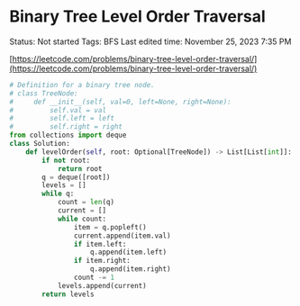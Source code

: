 # Binary Tree Level Order Traversal

Status: Not started
Tags: BFS
Last edited time: November 25, 2023 7:35 PM

[https://leetcode.com/problems/binary-tree-level-order-traversal/](https://leetcode.com/problems/binary-tree-level-order-traversal/)

```python
# Definition for a binary tree node.
# class TreeNode:
#     def __init__(self, val=0, left=None, right=None):
#         self.val = val
#         self.left = left
#         self.right = right
from collections import deque
class Solution:
    def levelOrder(self, root: Optional[TreeNode]) -> List[List[int]]:
        if not root:
            return root
        q = deque([root])
        levels = []
        while q:
            count = len(q)
            current = []
            while count:
                item = q.popleft()
                current.append(item.val)
                if item.left:
                    q.append(item.left)
                if item.right:
                    q.append(item.right)
                count -= 1
            levels.append(current)
        return levels
```